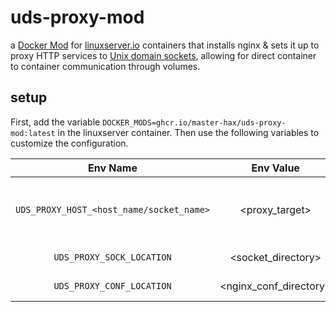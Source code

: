 # uds-proxy-mod

a [Docker Mod](https://github.com/linuxserver/docker-mods) for [linuxserver.io](https://www.linuxserver.io/) containers that installs nginx & sets it up to proxy HTTP services to [Unix domain sockets](https://en.wikipedia.org/wiki/Unix_domain_socket), allowing for direct container to container communication through volumes.

## setup

First, add the variable `DOCKER_MODS=ghcr.io/master-hax/uds-proxy-mod:latest` in the linuxserver container. Then use the following variables to customize the configuration.

| Env Name | Env Value | Function |
| :----: | :---: | --- |
| `UDS_PROXY_HOST_<host_name/socket_name>` | <proxy_target> | (required) the name of the socket file to be created & the proxy target e.g. UDS_PROXY_HOST_deluge=localhost:8112 or UDS_PROXY_HOST_prowlarr=localhost:6969 |
| `UDS_PROXY_SOCK_LOCATION` | <socket_directory> | (optional) the directory in which to create the unix domain socket. defaults to "/comm"
| `UDS_PROXY_CONF_LOCATION` | <nginx_conf_directory> | (optional) the directory in which to create the nginx.conf file. defaults to "/etc/nginx" |
